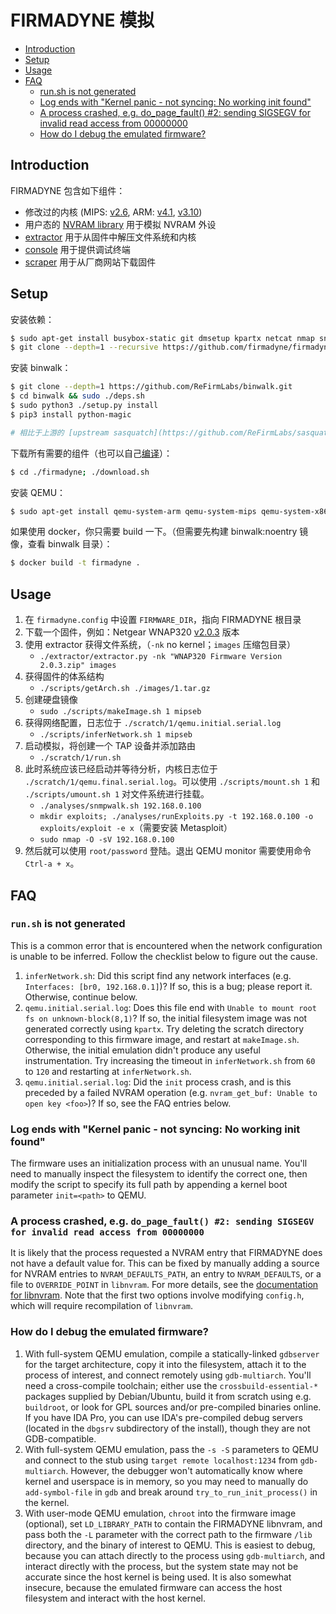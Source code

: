 # FIRMADYNE 模拟

- [Introduction](#introduction)
- [Setup](#setup)
- [Usage](#usage)
- [FAQ](#faq)
  - [run.sh is not generated](#runsh-is-not-generated)
  - [Log ends with "Kernel panic - not syncing: No working init found"](#log-ends-with-kernel-panic---not-syncing-no-working-init-found)
  - [A process crashed, e.g. do_page_fault() #2: sending SIGSEGV for invalid read access from 00000000](#a-process-crashed-eg-do_page_fault-2-sending-sigsegv-for-invalid-read-access-from-00000000)
  - [How do I debug the emulated firmware?](#how-do-i-debug-the-emulated-firmware)

## Introduction

FIRMADYNE 包含如下组件：

* 修改过的内核 (MIPS: [v2.6](https://github.com/firmadyne/kernel-v2.6), ARM: [v4.1](https://github.com/firmadyne/kernel-v4.1),
[v3.10](https://github.com/firmadyne/kernel-v3.10))
* 用户态的 [NVRAM library](https://github.com/firmadyne/libnvram) 用于模拟 NVRAM 外设
* [extractor](https://github.com/firmadyne/extractor) 用于从固件中解压文件系统和内核
* [console](https://github.com/firmadyne/console) 用于提供调试终端
* [scraper](https://github.com/firmadyne/scraper) 用于从厂商网站下载固件

## Setup

安装依赖：

```sh
$ sudo apt-get install busybox-static git dmsetup kpartx netcat nmap snmp uml-utilities util-linux vlan
$ git clone --depth=1 --recursive https://github.com/firmadyne/firmadyne.git
```

安装 binwalk：

```sh
$ git clone --depth=1 https://github.com/ReFirmLabs/binwalk.git
$ cd binwalk && sudo ./deps.sh
$ sudo python3 ./setup.py install
$ pip3 install python-magic

# 相比于上游的 [upstream sasquatch](https://github.com/ReFirmLabs/sasquatch)，修改过的 [sasquatch fork](https://github.com/firmadyne/sasquatch) 可以在出错时终止程序。
```

下载所有需要的组件（也可以自己[编译](#compiling-from-source)）：

```sh
$ cd ./firmadyne; ./download.sh
```

安装 QEMU：

```sh
$ sudo apt-get install qemu-system-arm qemu-system-mips qemu-system-x86 qemu-utils
```

如果使用 docker，你只需要 build 一下。（但需要先构建 binwalk:noentry 镜像，查看 binwalk 目录）：

```sh
$ docker build -t firmadyne .
```

## Usage

1. 在 `firmadyne.config` 中设置 `FIRMWARE_DIR`，指向 FIRMADYNE 根目录
2. 下载一个固件，例如：Netgear WNAP320 [v2.0.3](http://www.downloads.netgear.com/files/GDC/WNAP320/WNAP320%20Firmware%20Version%202.0.3.zip) 版本
3. 使用 extractor 获得文件系统，（`-nk` no kernel；`images` 压缩包目录）
   * `./extractor/extractor.py -nk "WNAP320 Firmware Version 2.0.3.zip" images`
4. 获得固件的体系结构
   * `./scripts/getArch.sh ./images/1.tar.gz`
5. 创建硬盘镜像
   * `sudo ./scripts/makeImage.sh 1 mipseb`
6. 获得网络配置，日志位于 `./scratch/1/qemu.initial.serial.log`
   * `./scripts/inferNetwork.sh 1 mipseb`
7. 启动模拟，将创建一个 TAP 设备并添加路由
   * `./scratch/1/run.sh`
8. 此时系统应该已经启动并等待分析，内核日志位于 `./scratch/1/qemu.final.serial.log`。可以使用 `./scripts/mount.sh 1` 和 `./scripts/umount.sh 1` 对文件系统进行挂载。
   * `./analyses/snmpwalk.sh 192.168.0.100`
   * `mkdir exploits; ./analyses/runExploits.py -t 192.168.0.100 -o exploits/exploit -e x`（需要安装 Metasploit）
   * `sudo nmap -O -sV 192.168.0.100`
9. 然后就可以使用 `root/password` 登陆。退出 QEMU monitor 需要使用命令 `Ctrl-a + x`。

## FAQ
### `run.sh` is not generated
This is a common error that is encountered when the network configuration is unable to be inferred. Follow the checklist below to figure out the cause.

1. `inferNetwork.sh`: Did this script find any network interfaces (e.g. `Interfaces: [br0, 192.168.0.1]`)? If so, this is a bug; please report it. Otherwise, continue below.
2. `qemu.initial.serial.log`: Does this file end with `Unable to mount root fs on unknown-block(8,1)`? If so, the initial filesystem image was not generated correctly using `kpartx`. Try deleting the scratch directory corresponding to this firmware image, and restart at `makeImage.sh`. Otherwise, the initial emulation didn't produce any useful instrumentation. Try increasing the timeout in `inferNetwork.sh` from `60` to `120` and restarting at `inferNetwork.sh`.
3. `qemu.initial.serial.log`: Did the `init` process crash, and is this preceded by a failed NVRAM operation (e.g. `nvram_get_buf: Unable to open key <foo>`)? If so, see the FAQ entries below.

### Log ends with "Kernel panic - not syncing: No working init found"
The firmware uses an initialization process with an unusual name. You'll need to manually inspect the filesystem to identify the correct one, then modify the script to specify its full path by appending a kernel boot parameter `init=<path>` to QEMU.

### A process crashed, e.g. `do_page_fault() #2: sending SIGSEGV for invalid read access from 00000000`
It is likely that the process requested a NVRAM entry that FIRMADYNE does not have a default value for. This can be fixed by manually adding a source for NVRAM entries to `NVRAM_DEFAULTS_PATH`, an entry to `NVRAM_DEFAULTS`, or a file to `OVERRIDE_POINT` in `libnvram`. For more details, see the [documentation for libnvram](https://github.com/firmadyne/libnvram). Note that the first two options involve modifying `config.h`, which will require recompilation of `libnvram`.

### How do I debug the emulated firmware?
1. With full-system QEMU emulation, compile a statically-linked `gdbserver` for the target architecture, copy it into the filesystem, attach it to the process of interest, and connect remotely using `gdb-multiarch`. You'll need a cross-compile toolchain; either use the `crossbuild-essential-*` packages supplied by Debian/Ubuntu, build it from scratch using e.g. `buildroot`, or look for GPL sources and/or pre-compiled binaries online. If you have IDA Pro, you can use IDA's pre-compiled debug servers (located in the `dbgsrv` subdirectory of the install), though they are not GDB-compatible.
2. With full-system QEMU emulation, pass the `-s -S` parameters to QEMU and connect to the stub using `target remote localhost:1234` from `gdb-multiarch`. However, the debugger won't automatically know where kernel and userspace is in memory, so you may need to manually do `add-symbol-file` in `gdb` and break around `try_to_run_init_process()` in the kernel.
2. With user-mode QEMU emulation, `chroot` into the firmware image (optional), set `LD_LIBRARY_PATH` to contain the FIRMADYNE libnvram, and pass both the `-L` parameter with the correct path to the firmware `/lib` directory, and the binary of interest to QEMU. This is easiest to debug, because you can attach directly to the process using `gdb-multiarch`, and interact directly with the process, but the system state may not be accurate since the host kernel is being used. It is also somewhat insecure, because the emulated firmware can access the host filesystem and interact with the host kernel.
